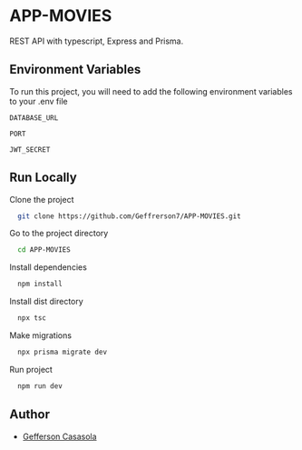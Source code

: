 # APP-MOVIES

REST API with typescript, Express and Prisma.

## Environment Variables

To run this project, you will need to add the following environment variables to your .env file

`DATABASE_URL`

`PORT`

`JWT_SECRET`

## Run Locally

Clone the project

```bash
  git clone https://github.com/Geffrerson7/APP-MOVIES.git
```

Go to the project directory

```bash
  cd APP-MOVIES
```

Install dependencies

```bash
  npm install
```

Install dist directory

```bash
  npx tsc
```

Make migrations

```bash
  npx prisma migrate dev
```

Run project

```bash
  npm run dev
```

## Author

- [Gefferson Casasola](https://github.com/Geffrerson7)
